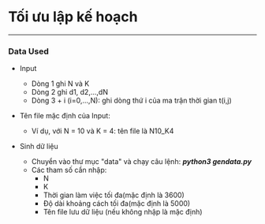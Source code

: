 # Tối ưu lập kế hoạch

___
### Data Used
- Input
    - Dòng 1 ghi N và K
    - Dòng 2 ghi d1, d2,...,dN
    - Dòng 3 + i (i=0,...,N): ghi dòng thứ i của ma trận thời gian t(i,j)
  
- Tên file mặc định của Input:
  - Ví dụ, với N = 10 và K = 4: tên file là N10_K4
    
- Sinh dữ liệu 
    - Chuyển vào thư mục "data" và chạy câu lệnh: _**python3 gendata.py**_ 
    - Các tham số cần nhập:
        - N
        - K
        - Thời gian làm việc tối đa(mặc định là 3600)
        - Độ dài khoảng cách tối đa(mặc định là 5000)
        - Tên file lưu dữ liệu (nếu không nhập là mặc định) 

